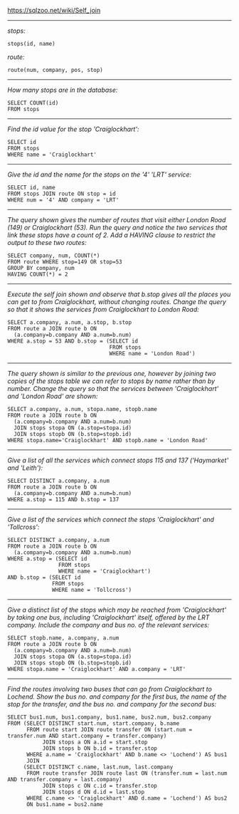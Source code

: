 https://sqlzoo.net/wiki/Self_join
***
*stops:*
```
stops(id, name)
```
*route:*
```
route(num, company, pos, stop)
```
***
*How many stops are in the database:*
```
SELECT COUNT(id)
FROM stops
```
***
*Find the id value for the stop 'Craiglockhart':*
```
SELECT id
FROM stops
WHERE name = 'Craiglockhart'
```
***
*Give the id and the name for the stops on the '4' 'LRT' service:*
```
SELECT id, name
FROM stops JOIN route ON stop = id
WHERE num = '4' AND company = 'LRT'
```
***
*The query shown gives the number of routes that visit either London Road (149) or Craiglockhart (53). Run the query and notice the two services that link these stops have a count of 2. Add a HAVING clause to restrict the output to these two routes:*
```
SELECT company, num, COUNT(*)
FROM route WHERE stop=149 OR stop=53
GROUP BY company, num
HAVING COUNT(*) = 2
```
***
*Execute the self join shown and observe that b.stop gives all the places you can get to from Craiglockhart, without changing routes. Change the query so that it shows the services from Craiglockhart to London Road:*
```
SELECT a.company, a.num, a.stop, b.stop
FROM route a JOIN route b ON
  (a.company=b.company AND a.num=b.num)
WHERE a.stop = 53 AND b.stop = (SELECT id 
                                FROM stops
                                WHERE name = 'London Road')
```
***
*The query shown is similar to the previous one, however by joining two copies of the stops table we can refer to stops by name rather than by number. Change the query so that the services between 'Craiglockhart' and 'London Road' are shown:*
```
SELECT a.company, a.num, stopa.name, stopb.name
FROM route a JOIN route b ON
  (a.company=b.company AND a.num=b.num)
  JOIN stops stopa ON (a.stop=stopa.id)
  JOIN stops stopb ON (b.stop=stopb.id)
WHERE stopa.name='Craiglockhart' AND stopb.name = 'London Road'
```
***
*Give a list of all the services which connect stops 115 and 137 ('Haymarket' and 'Leith'):*
```
SELECT DISTINCT a.company, a.num
FROM route a JOIN route b ON
  (a.company=b.company AND a.num=b.num)
WHERE a.stop = 115 AND b.stop = 137 
```
***
*Give a list of the services which connect the stops 'Craiglockhart' and 'Tollcross':*
```
SELECT DISTINCT a.company, a.num
FROM route a JOIN route b ON
  (a.company=b.company AND a.num=b.num)
WHERE a.stop = (SELECT id 
                FROM stops
                WHERE name = 'Craiglockhart')
AND b.stop = (SELECT id 
              FROM stops
              WHERE name = 'Tollcross')
```
***
*Give a distinct list of the stops which may be reached from 'Craiglockhart' by taking one bus, including 'Craiglockhart' itself, offered by the LRT company. Include the company and bus no. of the relevant services:*
```
SELECT stopb.name, a.company, a.num
FROM route a JOIN route b ON
  (a.company=b.company AND a.num=b.num)
  JOIN stops stopa ON (a.stop=stopa.id)
  JOIN stops stopb ON (b.stop=stopb.id)
WHERE stopa.name = 'Craiglockhart' AND a.company = 'LRT'
```
***
*Find the routes involving two buses that can go from Craiglockhart to Lochend. Show the bus no. and company for the first bus, the name of the stop for the transfer, and the bus no. and company for the second bus:*
```
SELECT bus1.num, bus1.company, bus1.name, bus2.num, bus2.company
FROM (SELECT DISTINCT start.num, start.company, b.name
      FROM route start JOIN route transfer ON (start.num = transfer.num AND start.company = transfer.company)
           JOIN stops a ON a.id = start.stop
           JOIN stops b ON b.id = transfer.stop
      WHERE a.name = 'Craiglockhart' AND b.name <> 'Lochend') AS bus1
      JOIN
     (SELECT DISTINCT c.name, last.num, last.company
      FROM route transfer JOIN route last ON (transfer.num = last.num AND transfer.company = last.company)
           JOIN stops c ON c.id = transfer.stop
           JOIN stops d ON d.id = last.stop
      WHERE c.name <> 'Craiglockhart' AND d.name = 'Lochend') AS bus2
      ON bus1.name = bus2.name
